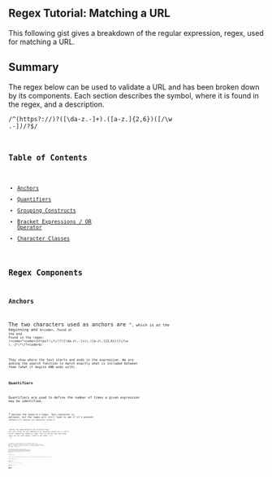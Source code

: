 ## Regex Tutorial: Matching a URL

This following gist gives a breakdown of the regular expression, regex, used for matching a URL. 

## Summary

The regex below can be used to validate a URL and has been broken down by its components. Each section describes the symbol, where it is found in the regex, and a description. 

<code>/^(https?:\/\/)?([\da-z\.-]+)\.([a-z\.]{2,6})([\/\w \.-]*)*\/?$/<code>

## Table of Contents

- [Anchors](#anchors)
- [Quantifiers](#quantifiers)
- [Grouping Constructs](#grouping-constructs)
- [Bracket Expressions / OR Operator](#bracket-expressions)
- [Character Classes](#character-classes)

## Regex Components

### Anchors

The two characters used as anchors are <code>^<code>, which is at the beginning and <code>$<code>, found at the end. 
Found in the regex:
/<code>^<code>(https?:\/\/)?([\da-z\.-]+)\.([a-z\.]{2,6})([\/\w \.-]*)*\/?<code>$<code>/

They show where the text starts and ends in the expression. We are asking the search function to match exactly what is included between them (what it begins AND ends with).

### Quantifiers

Quantifiers are used to define the number of times a given expression may be identified. 

<code>?<code> matches the token 0-1 times.
    This character is optional, but the regex will still look to see if it's present. 
<code>(https?:\/\/)?<code> matches the characters: https://

<code>*<code> matches the token between 0 and unlimited times. 
    This part allows for any combination of characters within the [ ] and it can be repeated any number of times. This will be any text that comes after the top level domain.
Found in the regex: 
<code>([\/\w \.-]*)*<code>

<code>+<code> matches the token between 1 and unlimited times.
    This part of the regex is looking for any of the charcters specified in [ ] and it is required to match at least one of those characters. 
Found in the regex: <code>([\da-z\.-]+)<code>

<code>{2,6}<code> matches the token betwen 2 and 6 times. 
    The numbers inside {} will determine what the regex will match. If there is only one number, then the regex will only match charcters that specified number of times. This portion would translate to the top level domain part of the URL. (.com, .edu, .org, etc.) Most top level domains are between two and six characters long.
Found in the regex: <code>([a-z\.]{2,6})<code>

### Grouping Constructs
    Grouping in a regex is done by simply wrapping the portion of the regex that you'd like to group in parenthesis. Grouping a part of the regex allows you to apply a quantifier to the group.
Found in the regex: <code>/^(https?:\/\/)?<code>

### Bracket Expressions / OR Operator
    A bracket expression is a list of characters enclosed by two square brackets. 
Found in the regex: <code>[\da-z\.-]<code> 
    This expression matches for any digits <code>\d<code> OR any characters between a and z <code>a-z<code> OR any '.'<code>\.<code> OR any '-' <code>-<code>. 

### Character Classes

    The main charcater classes in this regex include: <code>\d<code> which looks for any digit and <code>\w<code> which looks for any alphanumeric character. 
Found in the regex: <code>[\da-z\.-]<code> <code>[\/\w \.-]<code>

## Author

My name is Maria and I am a student at Northwestern Univeristy's Coding Bootcamp. 

Please [email me with any questions](mailto:mrodriguez.psychology@gmail.com) or 
visit my [Github Profile](https://github.com/mariadolores06).

